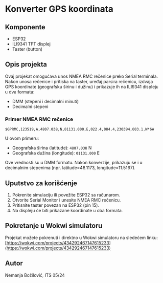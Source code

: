 # Konverter GPS koordinata

## Komponente
- ESP32
- ILI9341 TFT displej
- Taster (button)

## Opis projekta
Ovaj projekat omogućava unos NMEA RMC rečenice preko Serial terminala. Nakon unosa rečenice i pritiska na taster, uređaj parsira rečenicu, izdvaja GPS koordinate (geografsku širinu i dužinu) i prikazuje ih na ILI9341 displeju u dva formata:
- DMM (stepeni i decimalni minuti)
- Decimalni stepeni

### Primer NMEA RMC rečenice
```
$GPRMC,123519,A,4807.038,N,01131.000,E,022.4,084.4,230394,003.1,W*6A
```

U ovom primeru:
- Geografska širina (latitude): `4807.038` N
- Geografska dužina (longitude): `01131.000` E

Ove vrednosti su u DMM formatu. Nakon konverzije, prikazuju se i u decimalnim stepenima (npr. latitude=48.1173, longitude=11.5167).

## Uputstvo za korišćenje
1. Pokrenite simulaciju ili povežite ESP32 sa računarom.
2. Otvorite Serial Monitor i unesite NMEA RMC rečenicu.
3. Pritisnite taster povezan na ESP32 (pin 15).
4. Na displeju će biti prikazane koordinate u oba formata.

## Pokretanje u Wokwi simulatoru
Projekat možete pokrenuti i direktno u Wokwi simulatoru na sledećem linku:
[https://wokwi.com/projects/434292467147615233](https://wokwi.com/projects/434292467147615233)

## Autor
Nemanja Božilović, ITS 05/24 